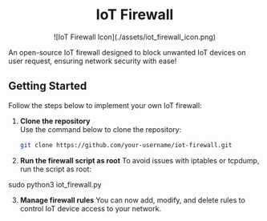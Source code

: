 # <div align="center">**IoT Firewall**</div>

<div align="center">
  ![IoT Firewall Icon](./assets/iot_firewall_icon.png)
</div>

An open-source IoT firewall designed to block unwanted IoT devices on user request, ensuring network security with ease!

## Getting Started

Follow the steps below to implement your own IoT firewall:

1. **Clone the repository**  
   Use the command below to clone the repository:
   ```bash
   git clone https://github.com/your-username/iot-firewall.git

2. **Run the firewall script as root**
  To avoid issues with iptables or tcpdump, run the script as root:
  
  sudo python3 iot_firewall.py

3. **Manage firewall rules**
  You can now add, modify, and delete rules to control IoT device access to your network.
